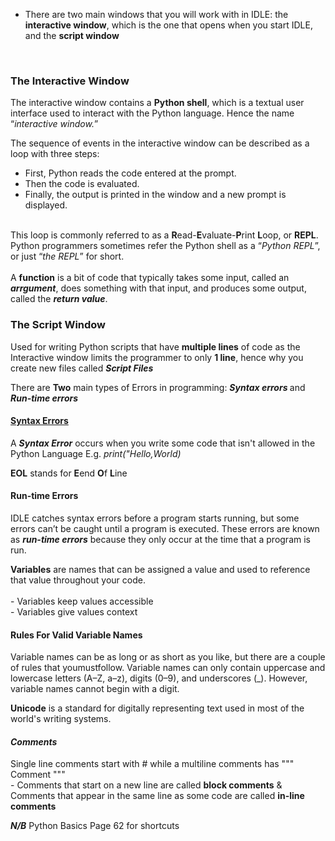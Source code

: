 - There are two main windows that you will work with in IDLE: the <strong>interactive window</strong>, which is the one that opens when you start IDLE, and the <strong>script window</strong>
<br>
<h3>The Interactive Window</h3>
The interactive window contains a <b>Python shell</b>, which is a textual user interface used to interact with the Python language. Hence the name “<I>interactive window.</I>”
<br>

The sequence of events in the interactive window can be described as a loop with three steps:
-  First, Python reads the code entered at the prompt.
- Then the code is evaluated.
-  Finally, the output is printed in the window and a new prompt is displayed.
<br>
This loop is commonly referred to as a <b>R</b>ead-<b>E</b>valuate-<b>P</b>rint <b>L</b>oop, or <b>REPL</b>. Python programmers sometimes refer the Python shell as a “<i>Python REPL</i>”, or just “<i>the REPL</i>” for short.
 <br>
 <br>
A <b>function</b> is a bit of code that typically takes some input, called an <b><i>arrgument</i></b>, does something with that input, and produces some output, called the <b><i>return value</i></b>.

<h3>The Script Window</h3>
Used for writing Python scripts that have <b>multiple lines</b> of code as the Interactive window limits the programmer to only <b>1 line</b>, hence why you create new files called <b><i>Script Files</i></b>
<br>
<p>
 There are <b>Two</b> main types of Errors in programming: <b><i>Syntax errors </i></b> and <b><i>Run-time errors</i></b>
 <h4><u>Syntax Errors</u></h4>
A <b><i>Syntax Error</i></b> occurs when you write some code that isn't allowed in the Python Language
 E.g. <i>print("Hello,World)</i>
</p>
<p><b>EOL</b> stands for <b>E</b>end <b>O</b>f <b>L</b>ine</p>
<p>
 <h4>Run-time Errors</h4>
 IDLE catches syntax errors before a program starts running, but some errors can’t be caught until a program is executed. These errors are known as <b><i>run-time errors</i></b> because they only occur at the time that a program is run.
</p>

<p>
 <b>Variables</b> are names that can be assigned a value and used to reference that value throughout your code.
 <br>
 <br>
 - Variables keep values accessible <br>
 - Variables give values context
</p>
<h4>Rules For Valid Variable Names</h4>
Variable names can be as long or as short as you like, but there are a couple of rules that youmustfollow. Variable names can only contain uppercase and lowercase letters (A–Z, a–z), digits (0–9), and underscores (_). However, variable names cannot begin with a digit.

<p><b>Unicode</b> is a standard for digitally representing text used in most of the world's writing systems.</p>
<p>
 <h4><i>Comments</i></h4>
 Single line comments start with # while a multiline comments has """ Comment """ <br>
 - Comments that start on a new line are called <b>block comments</b> & Comments that appear in the same line as some code are called <b>in-line comments</b> 

<b><i> N/B</i></b> Python Basics Page 62 for shortcuts 
</p>
